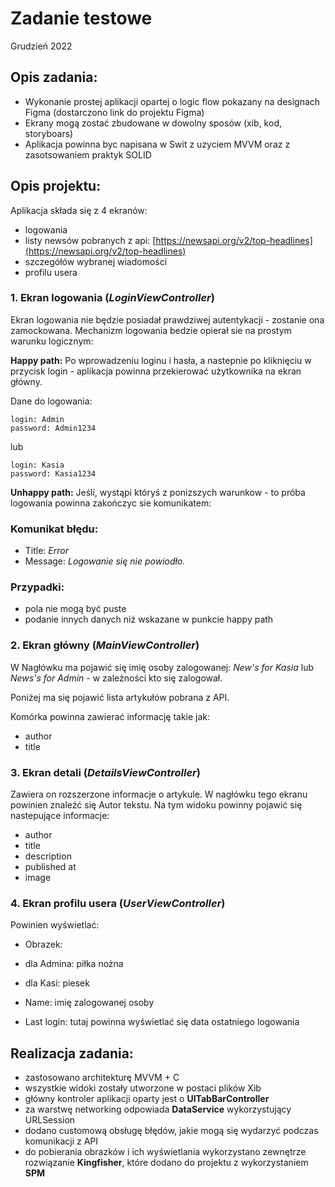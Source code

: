 # Zadanie testowe
Grudzień 2022


## Opis zadania:
* Wykonanie prostej aplikacji opartej o logic flow pokazany na designach Figma (dostarczono link do projektu Figma)
* Ekrany mogą zostać zbudowane w dowolny sposów (xib, kod, storyboars)
* Aplikacja powinna byc napisana w Swit z uzyciem MVVM oraz z zasotsowaniem praktyk SOLID

## Opis projektu:
Aplikacja składa się z 4 ekranów:

* logowania
* listy newsów pobranych z api: [https://newsapi.org/v2/top-headlines](https://newsapi.org/v2/top-headlines)
* szczegółów wybranej wiadomości
* profilu usera

### 1. Ekran logowania (*LoginViewController*)
Ekran logowania nie będzie posiadał prawdziwej autentykacji - zostanie ona zamockowana.
Mechanizm logowania bedzie opierał sie na prostym warunku logicznym:

**Happy path:**
Po wprowadzeniu loginu i hasła, a nastepnie po kliknięciu w przycisk login - aplikacja powinna przekierować użytkownika na ekran główny.

Dane do logowania:

	login: Admin 
	password: Admin1234

lub

	login: Kasia
	password: Kasia1234

**Unhappy path:**
Jeśli, wystąpi któryś z ponizszych warunkow - to próba logowania powinna zakończyc sie komunikatem:

### Komunikat błędu:

- Title: *Error*
- Message: *Logowanie się nie powiodło.*

### Przypadki:

- pola nie mogą być puste
- podanie innych danych niż wskazane w punkcie happy path


### 2. Ekran główny (*MainViewController*)
W Nagłówku ma pojawić się imię osoby zalogowanej: *New's for Kasia* lub *News's for Admin* - w zależności kto się zalogował.

Poniżej ma się pojawić lista artykułów pobrana z API.

Komórka powinna zawierać informację takie jak:

* author
* title

### 3. Ekran detali (*DetailsViewController*)
Zawiera on rozszerzone informacje o artykule.
W nagłówku tego ekranu powinien znaleźć się Autor tekstu.
Na tym widoku powinny pojawić się nastepujące informacje:

- author
- title
- description
- published at
- image

### 4. Ekran profilu usera (*UserViewController*)
Powinien wyświetlać: 

- Obrazek:
 - dla Admina: piłka nożna
 - dla Kasi: piesek

- Name: imię zalogowanej osoby
- Last login: tutaj powinna wyświetlać się data ostatniego logowania

## Realizacja zadania:
* zastosowano architekturę MVVM + C
* wszystkie widoki zostały utworzone w postaci plików Xib
* główny kontroler aplikacji oparty jest o **UITabBarController**
* za warstwę networking odpowiada **DataService** wykorzystujący URLSession
 * dodano customową obsługę błędów, jakie mogą się wydarzyć podczas komunikacji z API
* do pobierania obrazków i ich wyświetlania wykorzystano zewnętrze rozwiązanie **Kingfisher**, które dodano do projektu z wykorzystaniem **SPM**
